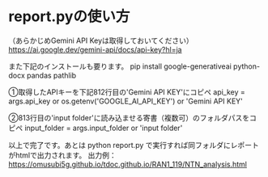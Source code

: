 # report.pyの使い方
（あらかじめGemini API Keyは取得しておいてください）
https://ai.google.dev/gemini-api/docs/api-key?hl=ja

また下記のインストールも要ります。
pip install google-generativeai python-docx pandas pathlib

①取得したAPIキーを下記812行目の'Gemini API KEY'にコピペ
api_key = args.api_key or os.getenv('GOOGLE_AI_API_KEY') or 'Gemini API KEY'

②813行目の'input folder'に読み込ませる寄書（複数可）のフォルダパスをコピペ
input_folder = args.input_folder or 
'input folder'

以上で完了です。あとは
python report.py で実行すれば同フォルダにレポートがhtmlで出力されます。
出力例：
https://omusubi5g.github.io/tdoc.github.io/RAN1_119/NTN_analysis.html
